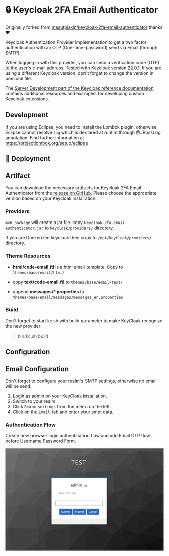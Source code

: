 # 🔒 Keycloak 2FA Email Authenticator

Originally forked from [mesutpiskin/keycloak-2fa-email-authenticator](https://github.com/mesutpiskin/keycloak-2fa-email-authenticator) thanks ❤

Keycloak Authentication Provider implementation to get a two factor authentication with an OTP (One-time-password) send via Email (through SMTP).

When logging in with this provider, you can send a verification code (OTP) to the user's e-mail address.
Tested with Keycloak version 22.0.1. If you are using a different Keycloak version, don't forget to change the version in pom.xml file.

The [Server Development part of the Keycloak reference documentation](https://www.keycloak.org/docs/latest/server_development/index.html) contains additional resources and examples for developing custom Keycloak extensions.

## Development

If you are using Eclipse, you need to install the Lombok plugin, otherwise Eclipse cannot resolve `log` which is declared at runtim through @JBossLog annotation.
Find further information at <https://projectlombok.org/setup/eclipse>

## 🚀 Deployment

## Artifact

You can download the necessary artifacts for Keycloak 2FA Email Authenticator from the [release on GitHub.](https://github.com/mesutpiskin/keycloak-2fa-email-authenticator/releases/tag/v0.4) Please choose the appropriate version based on your Keycloak installation.

### Providers

`mvn package` will create a jar file.
copy `keycloak-2fa-email-authenticator.jar` to `keycloak/providers/` directory.

If you are Dockerized keycloak then copy to `/opt/keycloak/providers/` directory.

### Theme Resources

- **html/code-email.ftl** is a html email template. Copy to `themes/base/email/html/`

- copy **text/code-email.ftl**  to `themes/base/email/text/`

- append **messages/*.properties** to `themes/base/email/messages/messages_en.properties`

### Build

Don't forget to start kc.sh with build parameter to make KeyCloak recognize the new provider:

> bin/kc.sh build

## Configuration

## Email Configuration

Don't forget to configure your realm's SMTP settings, otherwise no email will be send:

1. Login as admin on your KeyCloak installation.
2. Switch to your realm
3. Click `Realm settings` from the menu on the left.
4. Click on the `Email`-tab and enter your smpt data.

### Authentication Flow

Create new browser login authentication flow and add Email OTP flow before Username Password Form.

![otp image](static/otp-form.png)
